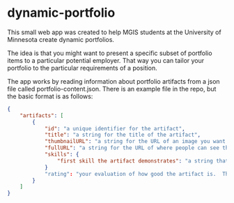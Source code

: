# dynamic-portfolio
This small web app was created to help MGIS students at the University of Minnesota create dynamic portfolios.

The idea is that you might want to present a specific subset of portfolio items to a particular potential employer.  That way you can tailor your portfolio to the particular requirements of a position.

The app works by reading information about portfolio artifacts from a json file called portfolio-content.json.  There is an example file in the repo, but the basic format is as follows:

```json
{
    "artifacts": [
        {
            "id": "a unique identifier for the artifact",
            "title": "a string for the title of the artifact",
            "thumbnailURL": "a string for the URL of an image you want to use as a thumbnail for the artifact.  I recommend using a square image at least 300px in width",
            "fullURL": "a string for the URL of where people can see the full project.",
            "skills": {
                "first skill the artifact demonstrates": "a string that give a short explanation of how the artifact demonstrates that skill"
            }
            "rating": "your evaluation of how good the artifact is.  The app will display your best artifacts first"
        }
    ]
}
```
